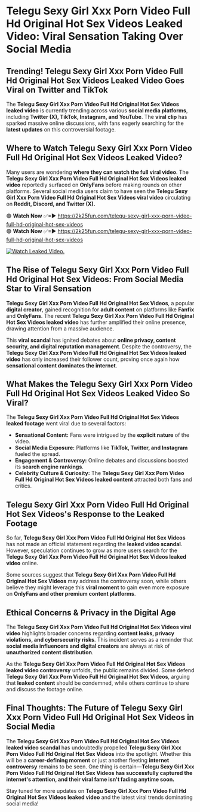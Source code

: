 # Telegu Sexy Girl Xxx Porn Video Full Hd Original Hot Sex Videos Leaked Video: Viral Sensation Taking Over Social Media

## **Trending! Telegu Sexy Girl Xxx Porn Video Full Hd Original Hot Sex Videos Leaked Video Goes Viral on Twitter and TikTok**
The **Telegu Sexy Girl Xxx Porn Video Full Hd Original Hot Sex Videos leaked video** is currently trending across various **social media platforms**, including **Twitter (X), TikTok, Instagram, and YouTube**. The **viral clip** has sparked massive online discussions, with fans eagerly searching for the **latest updates** on this controversial footage.

## **Where to Watch Telegu Sexy Girl Xxx Porn Video Full Hd Original Hot Sex Videos Leaked Video?**
Many users are wondering **where they can watch the full viral video**. The **Telegu Sexy Girl Xxx Porn Video Full Hd Original Hot Sex Videos leaked video** reportedly surfaced on **OnlyFans** before making rounds on other platforms. Several social media users claim to have seen the **Telegu Sexy Girl Xxx Porn Video Full Hd Original Hot Sex Videos viral video** circulating on **Reddit, Discord, and Twitter (X).**

🟢 **Watch Now** ✅=► https://2k25fun.com/telegu-sexy-girl-xxx-porn-video-full-hd-original-hot-sex-videos  
🟢 **Watch Now** ✅=► https://2k25fun.com/telegu-sexy-girl-xxx-porn-video-full-hd-original-hot-sex-videos  

[![Watch Leaked Video.](https://miro.medium.com/v2/resize:fit:828/format:webp/1*cilzJN44JGOrTw9NJCrNHA.gif "Watch Leaked Video")](https://2k25fun.com/telegu-sexy-girl-xxx-porn-video-full-hd-original-hot-sex-videos)

## **The Rise of Telegu Sexy Girl Xxx Porn Video Full Hd Original Hot Sex Videos: From Social Media Star to Viral Sensation**
**Telegu Sexy Girl Xxx Porn Video Full Hd Original Hot Sex Videos**, a popular **digital creator**, gained recognition for **adult content** on platforms like **Fanfix** and **OnlyFans**. The recent **Telegu Sexy Girl Xxx Porn Video Full Hd Original Hot Sex Videos leaked video** has further amplified their online presence, drawing attention from a massive audience.

This **viral scandal** has ignited debates about **online privacy, content security, and digital reputation management**. Despite the controversy, the **Telegu Sexy Girl Xxx Porn Video Full Hd Original Hot Sex Videos leaked video** has only increased their follower count, proving once again how **sensational content dominates the internet**.

## **What Makes the Telegu Sexy Girl Xxx Porn Video Full Hd Original Hot Sex Videos Leaked Video So Viral?**
The **Telegu Sexy Girl Xxx Porn Video Full Hd Original Hot Sex Videos leaked footage** went viral due to several factors:
- **Sensational Content:** Fans were intrigued by the **explicit nature** of the video.
- **Social Media Exposure:** Platforms like **TikTok, Twitter, and Instagram** fueled the spread.
- **Engagement & Controversy:** Online debates and discussions boosted its **search engine rankings**.
- **Celebrity Culture & Curiosity:** The **Telegu Sexy Girl Xxx Porn Video Full Hd Original Hot Sex Videos leaked content** attracted both fans and critics.

## **Telegu Sexy Girl Xxx Porn Video Full Hd Original Hot Sex Videos's Response to the Leaked Footage**
So far, **Telegu Sexy Girl Xxx Porn Video Full Hd Original Hot Sex Videos** has not made an official statement regarding the **leaked video scandal**. However, speculation continues to grow as more users search for the **Telegu Sexy Girl Xxx Porn Video Full Hd Original Hot Sex Videos leaked video** online.

Some sources suggest that **Telegu Sexy Girl Xxx Porn Video Full Hd Original Hot Sex Videos** may address the controversy soon, while others believe they might leverage this **viral moment** to gain even more exposure on **OnlyFans and other premium content platforms**.

## **Ethical Concerns & Privacy in the Digital Age**
The **Telegu Sexy Girl Xxx Porn Video Full Hd Original Hot Sex Videos viral video** highlights broader concerns regarding **content leaks, privacy violations, and cybersecurity risks**. This incident serves as a reminder that **social media influencers and digital creators** are always at risk of **unauthorized content distribution**.

As the **Telegu Sexy Girl Xxx Porn Video Full Hd Original Hot Sex Videos leaked video controversy** unfolds, the public remains divided. Some defend **Telegu Sexy Girl Xxx Porn Video Full Hd Original Hot Sex Videos**, arguing that **leaked content** should be condemned, while others continue to share and discuss the footage online.

## **Final Thoughts: The Future of Telegu Sexy Girl Xxx Porn Video Full Hd Original Hot Sex Videos in Social Media**
The **Telegu Sexy Girl Xxx Porn Video Full Hd Original Hot Sex Videos leaked video scandal** has undoubtedly propelled **Telegu Sexy Girl Xxx Porn Video Full Hd Original Hot Sex Videos** into the spotlight. Whether this will be a **career-defining moment** or just another fleeting **internet controversy** remains to be seen. One thing is certain—**Telegu Sexy Girl Xxx Porn Video Full Hd Original Hot Sex Videos has successfully captured the internet's attention, and their viral fame isn't fading anytime soon.**

Stay tuned for more updates on **Telegu Sexy Girl Xxx Porn Video Full Hd Original Hot Sex Videos leaked video** and the latest viral trends dominating social media!